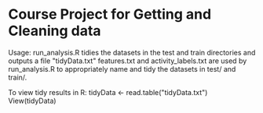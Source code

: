# Course Project for Getting and Cleaning data
Usage: run_analysis.R tidies the datasets in the test and train directories
and outputs a file "tidyData.txt"
features.txt and activity_labels.txt are used by run_analysis.R to appropriately 
name and tidy the datasets in test/ and train/.

To view tidy results in R:
tidyData <- read.table("tidyData.txt")
View(tidyData)


